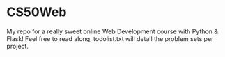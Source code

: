 # CS50Web

My repo for a really sweet online Web Development course with Python & Flask!
Feel free to read along, todolist.txt will detail the problem sets per project.